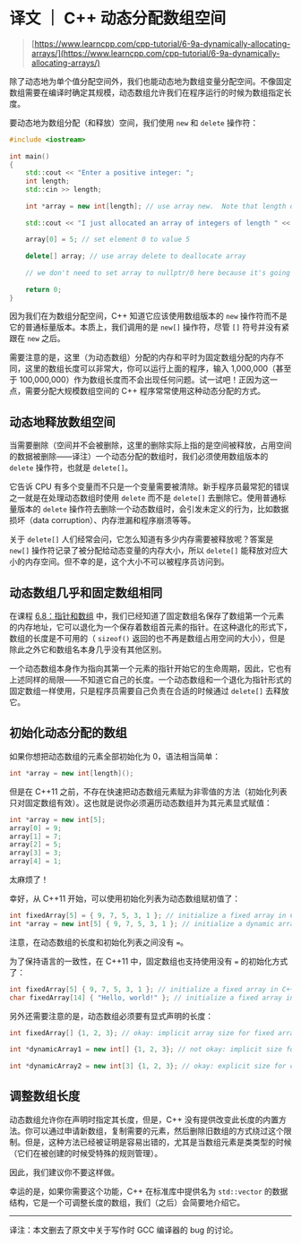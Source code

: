 # 译文 ｜ C++ 动态分配数组空间

> [https://www.learncpp.com/cpp-tutorial/6-9a-dynamically-allocating-arrays/](https://www.learncpp.com/cpp-tutorial/6-9a-dynamically-allocating-arrays/)

除了动态地为单个值分配空间外，我们也能动态地为数组变量分配空间。不像固定数组需要在编译时确定其规模，动态数组允许我们在程序运行的时候为数组指定长度。

要动态地为数组分配（和释放）空间，我们使用 `new` 和 `delete` 操作符：

```c++
#include <iostream>
 
int main()
{
    std::cout << "Enter a positive integer: ";
    int length;
    std::cin >> length;
 
    int *array = new int[length]; // use array new.  Note that length does not need to be constant!
 
    std::cout << "I just allocated an array of integers of length " << length << '\n';
 
    array[0] = 5; // set element 0 to value 5
 
    delete[] array; // use array delete to deallocate array
 
    // we don't need to set array to nullptr/0 here because it's going to go out of scope immediately after this anyway
 
    return 0;
}
```

因为我们在为数组分配空间，C++ 知道它应该使用数组版本的 `new` 操作符而不是它的普通标量版本。本质上，我们调用的是 `new[]` 操作符，尽管 `[]` 符号并没有紧跟在 `new` 之后。

需要注意的是，这里（为动态数组）分配的内存和平时为固定数组分配的内存不同，这里的数组长度可以非常大，你可以运行上面的程序，输入 1,000,000（甚至于 100,000,000）作为数组长度而不会出现任何问题。试一试吧！正因为这一点，需要分配大规模数组空间的 C++ 程序常常使用这种动态分配的方式。

## 动态地释放数组空间

当需要删除（空间并不会被删除，这里的删除实际上指的是空间被释放，占用空间的数据被删除——译注）一个动态分配的数组时，我们必须使用数组版本的 `delete` 操作符，也就是 `delete[]`。

它告诉 CPU 有多个变量而不只是一个变量需要被清除。新手程序员最常犯的错误之一就是在处理动态数组时使用 `delete` 而不是 `delete[]` 去删除它。使用普通标量版本的 `delete` 操作符去删除一个动态数组时，会引发未定义的行为，比如数据损坏（data corruption）、内存泄漏和程序崩溃等等。

关于 `delete[]` 人们经常会问，它怎么知道有多少内存需要被释放呢？答案是 `new[]` 操作符记录了被分配给动态变量的内存大小，所以 `delete[]` 能释放对应大小的内存空间。但不幸的是，这个大小不可以被程序员访问到。

## 动态数组几乎和固定数组相同

在课程 [6.8：指针和数组](http://www.learncpp.com/cpp-tutorial/6-8-pointers-and-arrays/) 中，我们已经知道了固定数组名保存了数组第一个元素的内存地址，它可以退化为一个保存着数组首元素的指针。在这种退化的形式下，数组的长度是不可用的（ `sizeof()` 返回的也不再是数组占用空间的大小），但是除此之外它和数组名本身几乎没有其他区别。 

一个动态数组本身作为指向其第一个元素的指针开始它的生命周期，因此，它也有上述同样的局限——不知道它自己的长度。一个动态数组和一个退化为指针形式的固定数组一样使用，只是程序员需要自己负责在合适的时候通过 `delete[]` 去释放它。

## 初始化动态分配的数组

如果你想把动态数组的元素全部初始化为 0，语法相当简单：

```c++
int *array = new int[length]();
```

但是在 C++11 之前，不存在快速把动态数组元素赋为非零值的方法（初始化列表只对固定数组有效）。这也就是说你必须遍历动态数组并为其元素显式赋值：

```c++
int *array = new int[5];
array[0] = 9;
array[1] = 7;
array[2] = 5;
array[3] = 3;
array[4] = 1;
```

太麻烦了！

幸好，从 C++11 开始，可以使用初始化列表为动态数组赋初值了：

```c++
int fixedArray[5] = { 9, 7, 5, 3, 1 }; // initialize a fixed array in C++03
int *array = new int[5] { 9, 7, 5, 3, 1 }; // initialize a dynamic array in C++11
```

注意，在动态数组的长度和初始化列表之间没有 `=`。

为了保持语言的一致性，在 C++11 中，固定数组也支持使用没有 `=` 的初始化方式了：

```c++
int fixedArray[5] { 9, 7, 5, 3, 1 }; // initialize a fixed array in C++11
char fixedArray[14] { "Hello, world!" }; // initialize a fixed array in C++11
```

另外还需要注意的是，动态数组必须要有显式声明的长度：

```c++
int fixedArray[] {1, 2, 3}; // okay: implicit array size for fixed arrays
 
int *dynamicArray1 = new int[] {1, 2, 3}; // not okay: implicit size for dynamic arrays
 
int *dynamicArray2 = new int[3] {1, 2, 3}; // okay: explicit size for dynamic arrays
```

## 调整数组长度

动态数组允许你在声明时指定其长度，但是，C++ 没有提供改变此长度的内置方法。你可以通过申请新数组，复制需要的元素，然后删除旧数组的方式绕过这个限制。但是，这种方法已经被证明是容易出错的，尤其是当数组元素是类类型的时候（它们在被创建的时候受特殊的规则管理）。

因此，我们建议你不要这样做。

幸运的是，如果你需要这个功能，C++ 在标准库中提供名为 `std::vector` 的数据结构，它是一个可调整长度的数组，我们（之后）会简要地介绍它。

---

译注：本文删去了原文中关于写作时 GCC 编译器的 bug 的讨论。